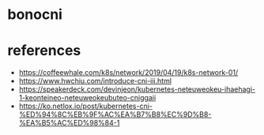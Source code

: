# bonocni

# references

* https://coffeewhale.com/k8s/network/2019/04/19/k8s-network-01/
* https://www.hwchiu.com/introduce-cni-iii.html
* https://speakerdeck.com/devinjeon/kubernetes-neteuweokeu-ihaehagi-1-keonteineo-neteuweokeubuteo-cniggaji
* https://ko.netlox.io/post/kubernetes-cni-%ED%94%8C%EB%9F%AC%EA%B7%B8%EC%9D%B8-%EA%B5%AC%ED%98%84-1
